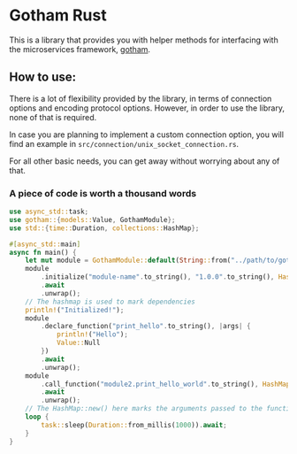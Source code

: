 # Gotham Rust

This is a library that provides you with helper methods for interfacing with the microservices framework, [gotham](https://github.com/bytesonus/gotham).

## How to use:

There is a lot of flexibility provided by the library, in terms of connection options and encoding protocol options. However, in order to use the library, none of that is required.

In case you are planning to implement a custom connection option, you will find an example in `src/connection/unix_socket_connection.rs`.

For all other basic needs, you can get away without worrying about any of that.

### A piece of code is worth a thousand words

```rust
use async_std::task;
use gotham::{models::Value, GothamModule};
use std::{time::Duration, collections::HashMap};

#[async_std::main]
async fn main() {
    let mut module = GothamModule::default(String::from("../path/to/gotham.sock"));
    module
        .initialize("module-name".to_string(), "1.0.0".to_string(), HashMap::new())
        .await
        .unwrap();
    // The hashmap is used to mark dependencies
    println!("Initialized!");
    module
        .declare_function("print_hello".to_string(), |args| {
            println!("Hello");
            Value::Null
        })
        .await
        .unwrap();
    module
        .call_function("module2.print_hello_world".to_string(), HashMap::new())
        .await
        .unwrap();
    // The HashMap::new() here marks the arguments passed to the function
    loop {
        task::sleep(Duration::from_millis(1000)).await;
    }
}
```